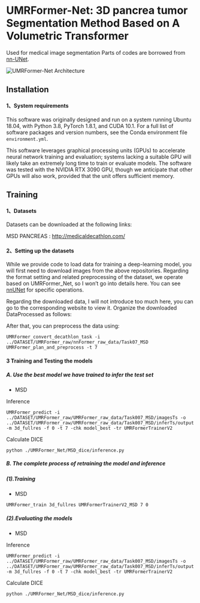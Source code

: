 # UMRFormer-Net: 3D pancrea tumor Segmentation Method Based on A Volumetric Transformer
Used for medical image segmentation
Parts of codes are borrowed from [nn-UNet](https://github.com/MIC-DKFZ/nnUNet).

![UMRFormer-Net Architecture](img/UMRFormer-Net.png?raw=true)

## Installation
#### 1、System requirements
This software was originally designed and run on a system running Ubuntu 18.04, with Python 3.8, PyTorch 1.8.1, and CUDA 10.1. For a full list of software packages and version numbers, see the Conda environment file `environment.yml`. 

This software leverages graphical processing units (GPUs) to accelerate neural network training and evaluation; systems lacking a suitable GPU will likely take an extremely long time to train or evaluate models. The software was tested with the NVIDIA RTX 3090 GPU, though we anticipate that other GPUs will also work, provided that the unit offers sufficient memory. 

## Training
#### 1、Datasets
Datasets can be downloaded at the following links:

MSD PANCREAS : http://medicaldecathlon.com/

#### 2、Setting up the datasets
While we provide code to load data for training a deep-learning model, you will first need to download images from the above repositories. Regarding the format setting and related preprocessing of the dataset, we operate based on UMRFormer_Net, so I won’t go into details here. You can see [nnUNet](https://github.com/MIC-DKFZ/nnUNet/blob/master/documentation/dataset_conversion.md) for specific operations. 

Regarding the downloaded data, I will not introduce too much here, you can go to the corresponding website to view it. Organize the downloaded DataProcessed as follows:

After that, you can preprocess the data using:
```
UMRFormer_convert_decathlon_task -i ../DATASET/UMRFormer_raw/nnFormer_raw_data/Task07_MSD
UMRFormer_plan_and_preprocess -t 7
```

#### 3 Training and Testing the models
##### A. Use the best model we have trained to infer the test set

- MSD

Inference
```
UMRFormer_predict -i ../DATASET/UMRFormer_raw/UMRFormer_raw_data/Task007_MSD/imagesTs -o ../DATASET/UMRFormer_raw/UMRFormer_raw_data/Task007_MSD/inferTs/output -m 3d_fullres -f 0 -t 7 -chk model_best -tr UMRFormerTrainerV2
```

Calculate DICE

```
python ./UMRFormer_Net/MSD_dice/inference.py
```

##### B. The complete process of retraining the model and inference
##### (1).Training 
- MSD
```
UMRFormer_train 3d_fullres UMRFormerTrainerV2_MSD 7 0 
```
##### (2).Evaluating the models
- MSD

Inference
```
UMRFormer_predict -i ../DATASET/UMRFormer_raw/UMRFormer_raw_data/Task007_MSD/imagesTs -o ../DATASET/UMRFormer_raw/UMRFormer_raw_data/Task007_MSD/inferTs/output -m 3d_fullres -f 0 -t 7 -chk model_best -tr UMRFormerTrainerV2
```

Calculate DICE

```
python ./UMRFormer_Net/MSD_dice/inference.py
```

